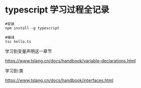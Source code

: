 <!--
 * @LastEditors: Mark
 * @Description: In User Settings Edit
 * @Author: Mark
 * @Date: 2019-05-01 21:16:49
 * @LastEditTime: 2019-05-03 01:32:27
 -->

# typescript 学习过程全记录

```shell
#安装
npm install -g typescript

#编译
tsc hello.ts
```

学习到变量声明这一章节

<https://www.tslang.cn/docs/handbook/variable-declarations.html>

学习到:类

<https://www.tslang.cn/docs/handbook/interfaces.html>